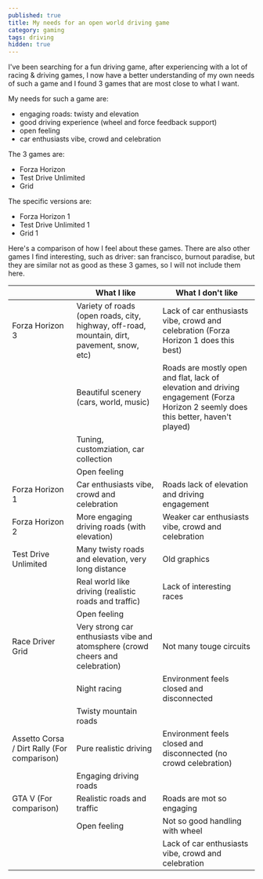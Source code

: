 ```yaml
---
published: true
title: My needs for an open world driving game
category: gaming
tags: driving
hidden: true
---
```

I've been searching for a fun driving game, after experiencing with a lot of racing & driving games, I now have a better understanding of my own needs of such a game and I found 3 games that are most close to what I want.

My needs for such a game are:

- engaging roads: twisty and elevation
- good driving experience (wheel and force feedback support)
- open feeling
- car enthusiasts vibe, crowd and celebration


The 3 games are:

- Forza Horizon
- Test Drive Unlimited
- Grid



The specific versions are:

- Forza Horizon 1
- Test Drive Unlimited 1
- Grid 1



Here's a comparison of how I feel about these games. There are also other games I find interesting, such as driver: san francisco, burnout paradise, but they are similar not as good as these 3 games, so I will not include them here.

|                                             | What I like                                                  | What I don't like                                            |
| ------------------------------------------- | ------------------------------------------------------------ | ------------------------------------------------------------ |
| Forza Horizon 3                             | Variety of roads (open roads, city, highway, off-road, mountain, dirt, pavement, snow, etc) | Lack of car enthusiasts vibe, crowd and celebration (Forza Horizon 1 does this best) |
|                                             | Beautiful scenery (cars, world, music)                       | Roads are mostly open and flat, lack of elevation and driving engagement (Forza Horizon 2 seemly does this better, haven't played) |
|                                             | Tuning, customziation, car collection                        |                                                              |
|                                             | Open feeling                                                 |                                                              |
| Forza Horizon 1                             | Car enthusiasts vibe, crowd and celebration                  | Roads lack of elevation and driving engagement               |
| Forza Horizon 2                             | More engaging driving roads (with elevation)                 | Weaker car enthusiasts vibe, crowd and celebration           |
| Test Drive Unlimited                        | Many twisty roads and elevation, very long distance          | Old graphics                                                 |
|                                             | Real world like driving (realistic roads and traffic)        | Lack of interesting races                                    |
|                                             | Open feeling                                                 |                                                              |
| Race Driver Grid                            | Very strong car enthusiasts vibe and atomsphere (crowd cheers and celebration) | Not many touge circuits                                      |
|                                             | Night racing                                                 | Environment feels closed and disconnected                    |
|                                             | Twisty mountain roads                                        |                                                              |
| Assetto Corsa / Dirt Rally (For comparison) | Pure realistic driving                                       | Environment feels closed and disconnected (no crowd celebration) |
|                                             | Engaging driving roads                                       |                                                              |
| GTA V (For comparison)                      | Realistic roads and traffic                                  | Roads are mot so engaging                                    |
|                                             | Open feeling                                                 | Not so good handling with wheel                              |
|                                             |                                                              | Lack of car enthusiasts vibe, crowd and celebration          |
